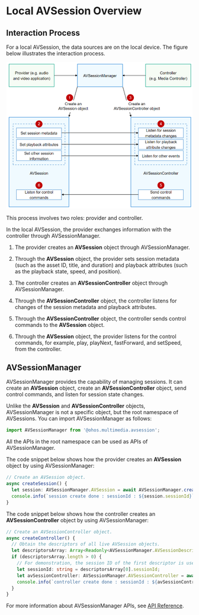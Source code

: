 # Local AVSession Overview

## Interaction Process

For a local AVSession, the data sources are on the local device. The figure below illustrates the interaction process.

![Local AVSession Interaction Process](figures/local-avsession-interaction-process.png)

This process involves two roles: provider and controller.

In the local AVSession, the provider exchanges information with the controller through AVSessionManager.

1. The provider creates an **AVSession** object through AVSessionManager.

2. Through the **AVSession** object, the provider sets session metadata (such as the asset ID, title, and duration) and playback attributes (such as the playback state, speed, and position).

3. The controller creates an **AVSessionController** object through AVSessionManager.

4. Through the **AVSessionController** object, the controller listens for changes of the session metadata and playback attributes.

5. Through the **AVSessionController** object, the controller sends control commands to the **AVSession** object.

6. Through the **AVSession** object, the provider listens for the control commands, for example, play, playNext, fastForward, and setSpeed, from the controller.

## AVSessionManager

AVSessionManager provides the capability of managing sessions. It can create an **AVSession** object, create an **AVSessionController** object, send control commands, and listen for session state changes.

Unlike the **AVSession** and **AVSessionController** objects, AVSessionManager is not a specific object, but the root namespace of AVSessions. You can import AVSessionManager as follows:

```ts
import AVSessionManager from '@ohos.multimedia.avsession';
```

All the APIs in the root namespace can be used as APIs of AVSessionManager.

The code snippet below shows how the provider creates an **AVSession** object by using AVSessionManager:

```ts
// Create an AVSession object.
async createSession() {
  let session: AVSessionManager.AVSession = await AVSessionManager.createAVSession(this.context, 'SESSION_NAME', 'audio');
  console.info(`session create done : sessionId : ${session.sessionId}`);
}
```

The code snippet below shows how the controller creates an **AVSessionController** object by using AVSessionManager:

```ts
// Create an AVSessionController object.
async createController() {
  // Obtain the descriptors of all live AVSession objects.
  let descriptorsArray: Array<Readonly<AVSessionManager.AVSessionDescriptor>> = await AVSessionManager.getAllSessionDescriptors();
  if (descriptorsArray.length > 0) {
    // For demonstration, the session ID of the first descriptor is used to create the AVSessionController object.
    let sessionId: string = descriptorsArray[0].sessionId;
    let avSessionController: AVSessionManager.AVSessionController = await AVSessionManager.createController(sessionId);
    console.info(`controller create done : sessionId : ${avSessionController.sessionId}`);
  }
}
```

For more information about AVSessionManager APIs, see [API Reference](../reference/apis/js-apis-avsession.md).
